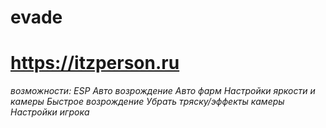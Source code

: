 # evade
# https://itzperson.ru

*возможности:*
*ESP*
*Авто возрождение*
*Авто фарм*
*Настройки яркости и камеры*
*Быстрое возрождение*
*Убрать тряску/эффекты камеры*
*Настройки игрока*
